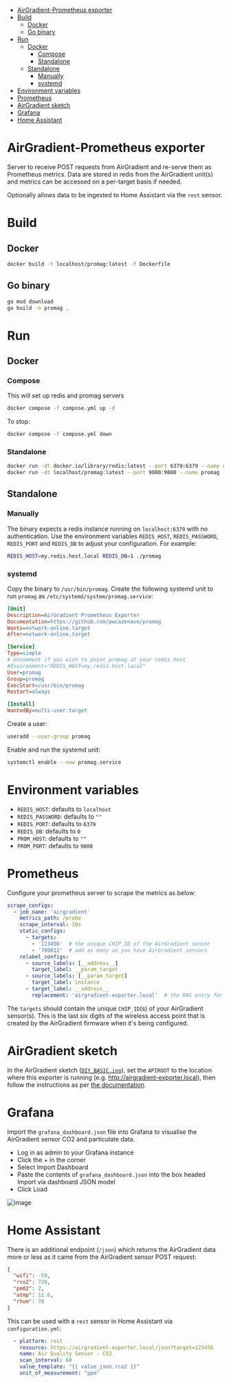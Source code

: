 - [AirGradient-Prometheus exporter](#airgradient-prometheus-exporter)
- [Build](#build)
  - [Docker](#docker)
  - [Go binary](#go-binary)
- [Run](#run)
  - [Docker](#docker-1)
    - [Compose](#compose)
    - [Standalone](#standalone)
  - [Standalone](#standalone-1)
    - [Manually](#manually)
    - [systemd](#systemd)
- [Environment variables](#environment-variables)
- [Prometheus](#prometheus)
- [AirGradient sketch](#airgradient-sketch)
- [Grafana](#grafana)
- [Home Assistant](#home-assistant)

# AirGradient-Prometheus exporter

Server to receive POST requests from AirGradient and re-serve them as Prometheus metrics. Data are stored in redis from the AirGradient unit(s) and metrics can be accessed on a per-target basis if needed.

Optionally allows data to be ingested to Home Assistant via the `rest` sensor.

# Build

## Docker
```bash
docker build -t localhost/promag:latest -f Dockerfile
```

## Go binary
```bash
go mod download
go build -o promag .
```

# Run
## Docker
### Compose
This will set up redis and promag servers

```bash
docker compose -f compose.yml up -d
```

To stop:

```bash
docker compose -f compose.yml down
```

### Standalone

```bash
docker run -dt docker.io/library/redis:latest --port 6379:6379 --name redis
docker run -dt localhost/promag:latest --port 9000:9000 --name promag
```

## Standalone
### Manually
The binary expects a redis instance running on `localhost:6379` with no authentication. Use the environment variables `REDIS_HOST`, `REDIS_PASSWORD`, `REDIS_PORT` and `REDIS_DB` to adjust your configuration. For example:

```bash
REDIS_HOST=my.redis.host.local REDIS_DB=1 ./promag
```

### systemd
Copy the binary to `/usr/bin/promag`. Create the following systemd unit to run `promag` as `/etc/systemd/system/promag.service`:

```ini
[Unit]
Description=AirGradient Prometheus Exporter
Documentation=https://github.com/pwcazenave/promag
Wants=network-online.target
After=network-online.target

[Service]
Type=simple
# Uncomment if you wish to point promag at your redis host
#Environment="REDIS_HOST=my.redis.host.local"
User=promag
Group=promag
ExecStart=/usr/bin/promag
Restart=always

[Install]
WantedBy=multi-user.target
```

Create a user:

```bash
useradd --user-group promag
```

Enable and run the systemd unit:

```bash
systemctl enable --now promag.service
```

# Environment variables
- `REDIS_HOST`: defaults to `localhost`
- `REDIS_PASSWORD`: defaults to `""`
- `REDIS_PORT`: defaults to `6379`
- `REDIS_DB`: defaults to `0`
- `PROM_HOST`: defaults to `""`
- `PROM_PORT`: defaults to `9000`

# Prometheus
Configure your prometheus server to scrape the metrics as below:

```yaml
scrape_configs:
  - job_name: 'airgradient'
    metrics_path: /probe
    scrape_interval: 10s
    static_configs:
      - targets:
        - '123456'  # the unique CHIP_ID of the AirGradient sensor
        - '789012'  # add as many as you have AirGradient sensors
    relabel_configs:
      - source_labels: [__address__]
        target_label: __param_target
      - source_labels: [__param_target]
        target_label: instance
      - target_label: __address__
        replacement: 'airgradient-exporter.local'  # the DNS entry for the airgradient exporter
```

The `targets` should contain the unique `CHIP_ID`(s) of your AirGradient sensor(s). This is the last six digits of the wireless access point that is created by the AirGradient firmware when it's being configured.

# AirGradient sketch
In the AirGradient sketch ([`DIY_BASIC.ino`](https://github.com/airgradienthq/arduino/blob/master/examples/DIY_BASIC/DIY_BASIC.ino)), set the `APIROOT` to the location where this exporter is running (e.g. http://airgradient-exporter.local), then follow the instructions as per [the documentation](https://www.airgradient.com/open-airgradient/instructions/diy-v4/#software).

# Grafana
Import the `grafana_dashboard.json` file into Grafana to visualise the AirGradient sensor CO2 and particulate data.

* Log in as admin to your Grafana instance
* Click the + in the corner
* Select Import Dashboard
* Paste the contents of `grafana_dashboard.json` into the box headed Import via dashboard JSON model
* Click Load

![image](https://github.com/pwcazenave/promag/assets/531784/1b094e63-1eaa-4006-83ff-1b3114ffa23f)

# Home Assistant
There is an additional endpoint (`/json`) which returns the AirGradient data more or less as it came from the AirGradient sensor POST request:

```json
{
  "wifi": -59,
  "rco2": 720,
  "pm02": 2,
  "atmp": 11.6,
  "rhum": 78
}
```

This can be used with a `rest` sensor in Home Assistant via `configuration.yml`:

```yaml
  - platform: rest
    resource: https://airgradient-exporter.local/json?target=123456
    name: Air Quality Sensor - CO2
    scan_interval: 60
    value_template: "{{ value_json.rco2 }}"
    unit_of_measurement: "ppm"
```

